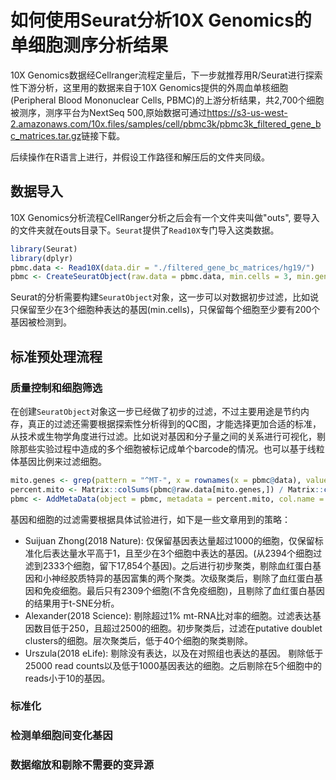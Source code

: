 # 如何使用Seurat分析10X Genomics的单细胞测序分析结果

10X Genomics数据经Cellranger流程定量后，下一步就推荐用R/Seurat进行探索性下游分析，这里用的数据来自于10X Genomics提供的外周血单核细胞(Peripheral Blood Mononuclear Cells, PBMC)的上游分析结果，共2,700个细胞被测序，测序平台为NextSeq 500,原始数据可通过<https://s3-us-west-2.amazonaws.com/10x.files/samples/cell/pbmc3k/pbmc3k_filtered_gene_bc_matrices.tar.gz>链接下载。

后续操作在R语言上进行，并假设工作路径和解压后的文件夹同级。

## 数据导入

10X Genomics分析流程CellRanger分析之后会有一个文件夹叫做"outs", 要导入的文件夹就在outs目录下。`Seurat`提供了`Read10X`专门导入这类数据。

```R
library(Seurat)
library(dplyr)
pbmc.data <- Read10X(data.dir = "./filtered_gene_bc_matrices/hg19/")
pbmc <- CreateSeuratObject(raw.data = pbmc.data, min.cells = 3, min.genes = 200, project = "10X_PBMC")
```

Seurat的分析需要构建`SeuratObject`对象，这一步可以对数据初步过滤，比如说只保留至少在3个细胞种表达的基因(min.cells)，只保留每个细胞至少要有200个基因被检测到。

## 标准预处理流程

### 质量控制和细胞筛选

在创建`SeuratObject`对象这一步已经做了初步的过滤，不过主要用途是节约内存，真正的过滤还需要根据探索性分析得到的QC图，才能选择更加合适的标准，从技术或生物学角度进行过滤。比如说对基因和分子量之间的关系进行可视化，剔除那些实验过程中造成的多个细胞被标记成单个barcode的情况。也可以基于线粒体基因比例来过滤细胞。

```R
mito.genes <- grep(pattern = "^MT-", x = rownames(x = pbmc@data), value =TRUE)
percent.mito <- Matrix::colSums(pbmc@raw.data[mito.genes,]) / Matrix::colSums(pbmc@raw.data)
pbmc <- AddMetaData(object = pbmc, metadata = percent.mito, col.name = "percent.mito")

```

基因和细胞的过滤需要根据具体试验进行，如下是一些文章用到的策略：

- Suijuan Zhong(2018 Nature): 仅保留基因表达量超过1000的细胞，仅保留标准化后表达量水平高于1，且至少在3个细胞中表达的基因。(从2394个细胞过滤到2333个细胞，留下17,854个基因)。之后进行初步聚类，剔除血红蛋白基因和小神经胶质特异的基因富集的两个聚类。次级聚类后，剔除了血红蛋白基因和免疫细胞。最后只有2309个细胞(不含免疫细胞)，且剔除了血红蛋白基因的结果用于t-SNE分析。
- Alexander(2018 Science): 剔除超过1% mt-RNA比对率的细胞。过滤表达基因数目低于250，且超过2500的细胞。初步聚类后，过滤在putative doublet clusters的细胞。层次聚类后，低于40个细胞的聚类剔除。
- Urszula(2018 eLife): 剔除没有表达，以及在对照组也表达的基因。 剔除低于25000 read counts以及低于1000基因表达的细胞。之后剔除在5个细胞中的reads小于10的基因。

### 标准化

### 检测单细胞间变化基因

### 数据缩放和剔除不需要的变异源
